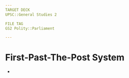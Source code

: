 ```yaml
---
TARGET DECK
UPSC::General Studies 2

FILE TAG
GS2 Polity::Parliament

---
```


# First-Past-The-Post System
- 
